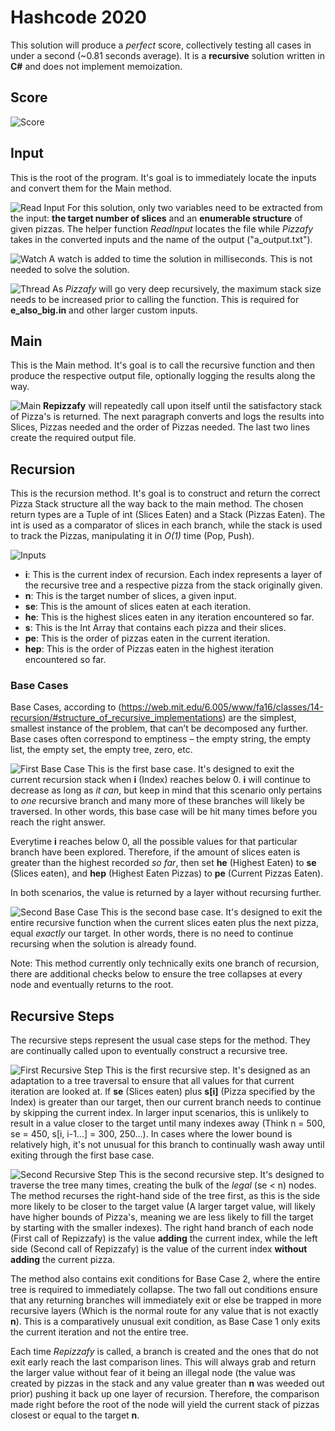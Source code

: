 # Hashcode 2020
This solution will produce a *perfect* score, collectively testing all cases in under a second (~0.81 seconds average). 
It is a **recursive** solution written in **C#** and does not implement memoization. 

## Score
![Score](https://github.com/trevorlao95/hashcode2020/blob/master/hashcode2020qualifier/img/score.png)

## Input
This is the root of the program. It's goal is to immediately locate the inputs and convert them for the Main method. 

![Read Input](https://github.com/trevorlao95/hashcode2020/blob/master/hashcode2020qualifier/img/input1.png)
For this solution, only two variables need to be extracted from the input: **the target number of slices** and an **enumerable structure** of given pizzas. The helper function *ReadInput* locates the file while *Pizzafy* takes in the converted inputs and the name of the output ("a_output.txt"). 

![Watch](https://github.com/trevorlao95/hashcode2020/blob/master/hashcode2020qualifier/img/input2.png)
A watch is added to time the solution in milliseconds. This is not needed to solve the solution.

![Thread](https://github.com/trevorlao95/hashcode2020/blob/master/hashcode2020qualifier/img/input3.png)
As *Pizzafy* will go very deep recursively, the maximum stack size needs to be increased prior to calling the function. This is required for **e_also_big.in** and other larger custom inputs.

## Main
This is the Main method. It's goal is to call the recursive function and then produce the respective output file, optionally logging the results along the way. 

![Main](https://github.com/trevorlao95/hashcode2020/blob/master/hashcode2020qualifier/img/main1.png)
**Repizzafy** will repeatedly call upon itself until the satisfactory stack of Pizza's is returned. The next paragraph converts and logs the results into Slices, Pizzas needed and the order of Pizzas needed. The last two lines create the required output file. 

## Recursion
This is the recursion method. It's goal is to construct and return the correct Pizza Stack structure all the way back to the main method. The chosen return types are a Tuple of int (Slices Eaten) and a Stack<string> (Pizzas Eaten). The int is used as a comparator of slices in each branch, while the stack is used to track the Pizzas, manipulating it in *O(1)* time (Pop, Push).  

![Inputs](https://github.com/trevorlao95/hashcode2020/blob/master/hashcode2020qualifier/img/recursion1.png)
* **i**: This is the current index of recursion. Each index represents a layer of the recursive tree and a respective pizza from the stack originally given.
* **n**: This is the target number of slices, a given input.
* **se**: This is the amount of slices eaten at each iteration.
* **he**: This is the highest slices eaten in any iteration encountered so far.
* **s**: This is the Int Array that contains each pizza and their slices.
* **pe**: This is the order of pizzas eaten in the current iteration.
* **hep**: This is the order of Pizzas eaten in the highest iteration encountered so far.

### Base Cases
Base Cases, according to (https://web.mit.edu/6.005/www/fa16/classes/14-recursion/#structure_of_recursive_implementations) are the simplest, smallest instance of the problem, that can’t be decomposed any further. Base cases often correspond to emptiness – the empty string, the empty list, the empty set, the empty tree, zero, etc.

![First Base Case](https://github.com/trevorlao95/hashcode2020/blob/master/hashcode2020qualifier/img/recursion2.png)
This is the first base case. It's designed to exit the current recursion stack when **i** (Index) reaches below 0. **i** will continue to decrease as long as *it can*, but keep in mind that this scenario only pertains to *one* recursive branch and many more of these branches will likely be traversed. In other words, this base case will be hit many times before you reach the right answer. 

Everytime **i** reaches below 0, all the possible values for that particular branch have been explored. Therefore, if the amount of slices eaten is greater than the highest recorded *so far*, then set **he** (Highest Eaten) to **se** (Slices eaten), and **hep** (Highest Eaten Pizzas) to **pe** (Current Pizzas Eaten). 

In both scenarios, the value is returned by a layer without recursing further.

![Second Base Case](https://github.com/trevorlao95/hashcode2020/blob/master/hashcode2020qualifier/img/recursion3.png)
This is the second base case. It's designed to exit the entire recursive function when the current slices eaten plus the next pizza, equal *exactly* our target. In other words, there is no need to continue recursing when the solution is already found. 

Note: This method currently only technically exits one branch of recursion, there are additional checks below to ensure the tree collapses at every node and eventually returns to the root. 

## Recursive Steps
The recursive steps represent the usual case steps for the method. They are continually called upon to eventually construct a recursive tree. 

![First Recursive Step](https://github.com/trevorlao95/hashcode2020/blob/master/hashcode2020qualifier/img/recursion4.png)
This is the first recursive step. It's designed as an adaptation to a tree traversal to ensure that all values for that current iteration are looked at. If **se** (Slices eaten) plus **s[i]** (Pizza specified by the Index) is greater than our target, then our current branch needs to continue by skipping the current index. 
In larger input scenarios, this is unlikely to result in a value closer to the target until many indexes away (Think n = 500, se = 450, s[i, i-1...] = 300, 250...). In cases where the lower bound is relatively high, it's not unusual for this branch to continually wash away until exiting through the first base case. 

![Second Recursive Step](https://github.com/trevorlao95/hashcode2020/blob/master/hashcode2020qualifier/img/recursion5.png)
This is the second recursive step. It's designed to traverse the tree many times, creating the bulk of the *legal* (se < n) nodes. 
The method recurses the right-hand side of the tree first, as this is the side more likely to be closer to the target value (A larger target value, will likely have higher bounds of Pizza's, meaning we are less likely to fill the target by starting with the smaller indexes). The right hand branch of each node (First call of Repizzafy) is the value **adding** the current index, while the left side (Second call of Repizzafy) is the value of the current index **without adding** the current pizza.   

The method also contains exit conditions for Base Case 2, where the entire tree is required to immediately collapse. The two fall out conditions ensure that any returning branches will immediately exit or else be trapped in more recursive layers (Which is the normal route for any value that is not exactly **n**). This is a comparatively unusual exit condition, as Base Case 1 only exits the current iteration and not the entire tree. 

Each time *Repizzafy* is called, a branch is created and the ones that do not exit early reach the last comparison lines. This will always grab and return the larger value without fear of it being an illegal node (the value was created by pizzas in the stack and any value greater than **n** was weeded out prior) pushing it back up one layer of recursion. Therefore, the comparison made right before the root of the node will yield the current stack of pizzas closest or equal to the target **n**. 


